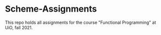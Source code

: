 # Scheme-Assignments
This repo holds all assignments for the course "Functional Programming" at UiO, fall 2021. 
